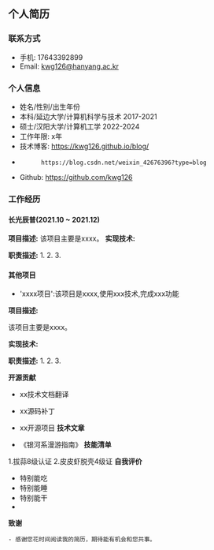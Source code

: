 ## 个人简历
### 联系方式
- 手机: 17643392899
- Email: kwg126@hanyang.ac.kr

### 个人信息
- 姓名/性别/出生年份
- 本科/延边大学/计算机科学与技术 2017-2021
- 硕士/汉阳大学/计算机工学 2022-2024
- 工作年限: x年
- 技术博客: https://kwg126.github.io/blog/
-           https://blog.csdn.net/weixin_42676396?type=blog
- Github: https://github.com/kwg126

### 工作经历
#### 长光辰普(2021.10 ~ 2021.12)
**项目描述:**
该项目主要是xxxx。
**实现技术:**

**职责描述:**
1.
2.
3.

#### 其他项目
- 'xxxx项目':该项目是xxxx,使用xxx技术,完成xxx功能

**项目描述:**

该项目主要是xxxx。

**实现技术:**

**职责描述:**
1.
2.
3.

**开源贡献**

- xx技术文档翻译
- xx源码补丁
- xx开源项目
**技术文章**

- 《银河系漫游指南》
**技能清单**

1.拔蒜8级认证 2.皮皮虾脱壳4级证
**自我评价**

- 特别能吃
- 特别能睡
- 特别能干
- 
**致谢**

    - 感谢您花时间阅读我的简历，期待能有机会和您共事。
